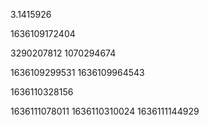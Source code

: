 3.1415926

1636109172404

3290207812
1070294674

1636109299531
1636109964543


1636110328156

1636111078011
1636110310024
1636111144929